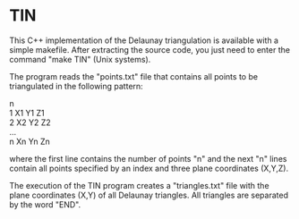 # TIN

This C++ implementation of the Delaunay triangulation is available with a simple makefile.
After extracting the source code, you just need to enter the command "make TIN" (Unix systems).

The program reads the "points.txt" file that contains all points to be triangulated in the following pattern:

n\
1 X1 Y1 Z1\
2 X2 Y2 Z2\
...\
n Xn Yn Zn

where the first line contains the number of points "n" and the next "n" lines contain all points specified by
an index and three plane coordinates (X,Y,Z).

The execution of the TIN program creates a "triangles.txt" file with the plane coordinates (X,Y) of all Delaunay
triangles. All triangles are separated by the word "END".
